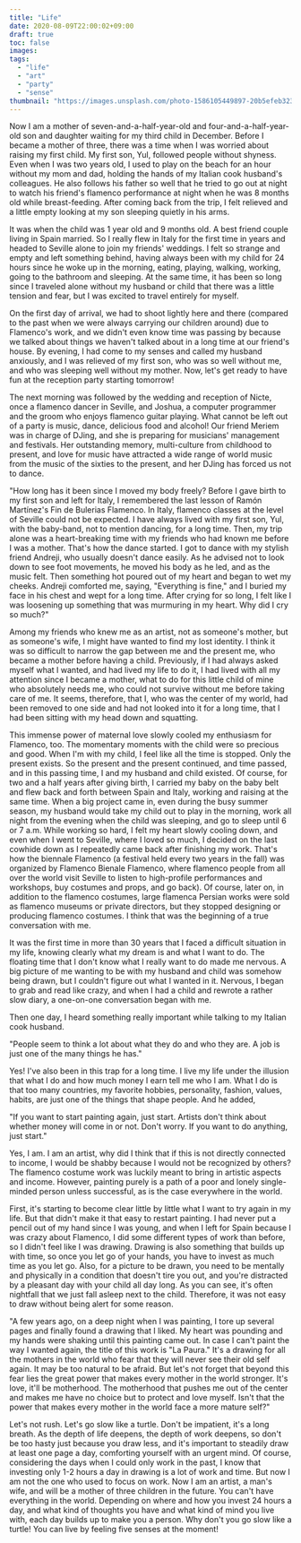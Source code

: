 ```yaml
---
title: "Life"
date: 2020-08-09T22:00:02+09:00
draft: true
toc: false
images:
tags: 
  - "life"
  - "art"
  - "party"
  - "sense"
thumbnail: "https://images.unsplash.com/photo-1586105449897-20b5efeb3233?ixlib=rb-1.2.1&ixid=eyJhcHBfaWQiOjEyMDd9&w=1000&q=80"
---
```


Now I am a mother of seven-and-a-half-year-old and four-and-a-half-year-old son and daughter waiting for my third child in December. Before I became a mother of three, there was a time when I was worried about raising my first child. My first son, Yul, followed people without shyness. Even when I was two years old, I used to play on the beach for an hour without my mom and dad, holding the hands of my Italian cook husband's colleagues. He also follows his father so well that he tried to go out at night to watch his friend's flamenco performance at night when he was 8 months old while breast-feeding. After coming back from the trip, I felt relieved and a little empty looking at my son sleeping quietly in his arms.    

It was when the child was 1 year old and 9 months old. A best friend couple living in Spain married. So I really flew in Italy for the first time in years and headed to Seville alone to join my friends' weddings. I felt so strange and empty and left something behind, having always been with my child for 24 hours since he woke up in the morning, eating, playing, walking, working, going to the bathroom and sleeping. At the same time, it has been so long since I traveled alone without my husband or child that there was a little tension and fear, but I was excited to travel entirely for myself.    

On the first day of arrival, we had to shoot lightly here and there (compared to the past when we were always carrying our children around) due to Flamenco's work, and we didn't even know time was passing by because we talked about things we haven't talked about in a long time at our friend's house. By evening, I had come to my senses and called my husband anxiously, and I was relieved of my first son, who was so well without me, and who was sleeping well without my mother. Now, let's get ready to have fun at the reception party starting tomorrow!    

The next morning was followed by the wedding and reception of Nicte, once a flamenco dancer in Seville, and Joshua, a computer programmer and the groom who enjoys flamenco guitar playing. What cannot be left out of a party is music, dance, delicious food and alcohol! Our friend Meriem was in charge of DJing, and she is preparing for musicians' management and festivals. Her outstanding memory, multi-culture from childhood to present, and love for music have attracted a wide range of world music from the music of the sixties to the present, and her DJing has forced us not to dance.    

"How long has it been since I moved my body freely? Before I gave birth to my first son and left for Italy, I remembered the last lesson of Ramón Martínez's Fin de Bulerias Flamenco. In Italy, flamenco classes at the level of Seville could not be expected. I have always lived with my first son, Yul, with the baby-band, not to mention dancing, for a long time. Then, my trip alone was a heart-breaking time with my friends who had known me before I was a mother. That's how the dance started. I got to dance with my stylish friend Andreji, who usually doesn't dance easily. As he advised not to look down to see foot movements, he moved his body as he led, and as the music felt. Then something hot poured out of my heart and began to wet my cheeks. Andreji comforted me, saying, "Everything is fine," and I buried my face in his chest and wept for a long time. After crying for so long, I felt like I was loosening up something that was murmuring in my heart. Why did I cry so much?"    

Among my friends who knew me as an artist, not as someone's mother, but as someone's wife, I might have wanted to find my lost identity. I think it was so difficult to narrow the gap between me and the present me, who became a mother before having a child. Previously, if I had always asked myself what I wanted, and had lived my life to do it, I had lived with all my attention since I became a mother, what to do for this little child of mine who absolutely needs me, who could not survive without me before taking care of me. It seems, therefore, that I, who was the center of my world, had been removed to one side and had not looked into it for a long time, that I had been sitting with my head down and squatting.    

This immense power of maternal love slowly cooled my enthusiasm for Flamenco, too. The momentary moments with the child were so precious and good. When I'm with my child, I feel like all the time is stopped. Only the present exists. So the present and the present continued, and time passed, and in this passing time, I and my husband and child existed. Of course, for two and a half years after giving birth, I carried my baby on the baby belt and flew back and forth between Spain and Italy, working and raising at the same time. When a big project came in, even during the busy summer season, my husband would take my child out to play in the morning, work all night from the evening when the child was sleeping, and go to sleep until 6 or 7 a.m. While working so hard, I felt my heart slowly cooling down, and even when I went to Seville, where I loved so much, I decided on the last cowhide down as I repeatedly came back after finishing my work. That's how the biennale Flamenco (a festival held every two years in the fall) was organized by Flamenco Bienale Flamenco, where flamenco people from all over the world visit Seville to listen to high-profile performances and workshops, buy costumes and props, and go back). Of course, later on, in addition to the flamenco costumes, large flamenca Persian works were sold as flamenco museums or private directors, but they stopped designing or producing flamenco costumes. I think that was the beginning of a true conversation with me.    

It was the first time in more than 30 years that I faced a difficult situation in my life, knowing clearly what my dream is and what I want to do. The floating time that I don't know what I really want to do made me nervous. A big picture of me wanting to be with my husband and child was somehow being drawn, but I couldn't figure out what I wanted in it. Nervous, I began to grab and read like crazy, and when I had a child and rewrote a rather slow diary, a one-on-one conversation began with me.    

Then one day, I heard something really important while talking to my Italian cook husband.    

"People seem to think a lot about what they do and who they are. A job is just one of the many things he has."   

Yes! I've also been in this trap for a long time. I live my life under the illusion that what I do and how much money I earn tell me who I am. What I do is that too many countries, my favorite hobbies, personality, fashion, values, habits, are just one of the things that shape people. And he added,    

"If you want to start painting again, just start. Artists don't think about whether money will come in or not. Don't worry. If you want to do anything, just start."    

Yes, I am. I am an artist, why did I think that if this is not directly connected to income, I would be shabby because I would not be recognized by others? The flamenco costume work was luckily meant to bring in artistic aspects and income. However, painting purely is a path of a poor and lonely single-minded person unless successful, as is the case everywhere in the world.    

First, it's starting to become clear little by little what I want to try again in my life. But that didn't make it that easy to restart painting. I had never put a pencil out of my hand since I was young, and when I left for Spain because I was crazy about Flamenco, I did some different types of work than before, so I didn't feel like I was drawing. Drawing is also something that builds up with time, so once you let go of your hands, you have to invest as much time as you let go. Also, for a picture to be drawn, you need to be mentally and physically in a condition that doesn't tire you out, and you're distracted by a pleasant day with your child all day long. As you can see, it's often nightfall that we just fall asleep next to the child. Therefore, it was not easy to draw without being alert for some reason.    

"A few years ago, on a deep night when I was painting, I tore up several pages and finally found a drawing that I liked. My heart was pounding and my hands were shaking until this painting came out. In case I can't paint the way I wanted again, the title of this work is "La Paura." It's a drawing for all the mothers in the world who fear that they will never see their old self again. It may be too natural to be afraid. But let's not forget that beyond this fear lies the great power that makes every mother in the world stronger. It's love, it'll be motherhood. The motherhood that pushes me out of the center and makes me have no choice but to protect and love myself. Isn't that the power that makes every mother in the world face a more mature self?"    

Let's not rush. Let's go slow like a turtle. Don't be impatient, it's a long breath. As the depth of life deepens, the depth of work deepens, so don't be too hasty just because you draw less, and it's important to steadily draw at least one page a day, comforting yourself with an urgent mind. Of course, considering the days when I could only work in the past, I know that investing only 1-2 hours a day in drawing is a lot of work and time. But now I am not the one who used to focus on work. Now I am an artist, a man's wife, and will be a mother of three children in the future. You can't have everything in the world. Depending on where and how you invest 24 hours a day, and what kind of thoughts you have and what kind of mind you live with, each day builds up to make you a person. Why don't you go slow like a turtle! You can live by feeling five senses at the moment!    
